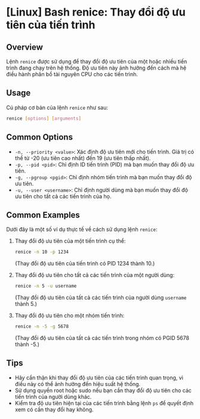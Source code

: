 # [Linux] Bash renice: Thay đổi độ ưu tiên của tiến trình

## Overview
Lệnh `renice` được sử dụng để thay đổi độ ưu tiên của một hoặc nhiều tiến trình đang chạy trên hệ thống. Độ ưu tiên này ảnh hưởng đến cách mà hệ điều hành phân bổ tài nguyên CPU cho các tiến trình.

## Usage
Cú pháp cơ bản của lệnh `renice` như sau:

```bash
renice [options] [arguments]
```

## Common Options
- `-n, --priority <value>`: Xác định độ ưu tiên mới cho tiến trình. Giá trị có thể từ -20 (ưu tiên cao nhất) đến 19 (ưu tiên thấp nhất).
- `-p, --pid <pid>`: Chỉ định ID tiến trình (PID) mà bạn muốn thay đổi độ ưu tiên.
- `-g, --pgroup <pgid>`: Chỉ định nhóm tiến trình mà bạn muốn thay đổi độ ưu tiên.
- `-u, --user <username>`: Chỉ định người dùng mà bạn muốn thay đổi độ ưu tiên cho tất cả các tiến trình của họ.

## Common Examples
Dưới đây là một số ví dụ thực tế về cách sử dụng lệnh `renice`:

1. Thay đổi độ ưu tiên của một tiến trình cụ thể:
   ```bash
   renice -n 10 -p 1234
   ```
   (Thay đổi độ ưu tiên của tiến trình có PID 1234 thành 10.)

2. Thay đổi độ ưu tiên cho tất cả các tiến trình của một người dùng:
   ```bash
   renice -n 5 -u username
   ```
   (Thay đổi độ ưu tiên của tất cả các tiến trình của người dùng `username` thành 5.)

3. Thay đổi độ ưu tiên cho một nhóm tiến trình:
   ```bash
   renice -n -5 -g 5678
   ```
   (Thay đổi độ ưu tiên của tất cả các tiến trình trong nhóm có PGID 5678 thành -5.)

## Tips
- Hãy cẩn thận khi thay đổi độ ưu tiên của các tiến trình quan trọng, vì điều này có thể ảnh hưởng đến hiệu suất hệ thống.
- Sử dụng quyền root hoặc sudo nếu bạn cần thay đổi độ ưu tiên cho các tiến trình của người dùng khác.
- Kiểm tra độ ưu tiên hiện tại của các tiến trình bằng lệnh `ps` để quyết định xem có cần thay đổi hay không.